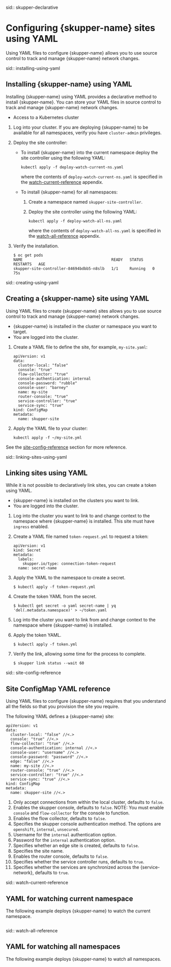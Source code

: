 sid:: skupper-declarative 
# Configuring {skupper-name} sites using YAML

Using YAML files to configure {skupper-name} allows you to use source control to track and manage {skupper-name} network changes.

sid:: installing-using-yaml 
## Installing {skupper-name} using YAML

Installing {skupper-name} using YAML provides a declarative method to install {skupper-name}.
You can store your YAML files in source control to track and manage {skupper-name} network changes.

* Access to a Kubernetes cluster

1. Log into your cluster.
If you are deploying {skupper-name} to be available for all namespaces, verify you have `cluster-admin` privileges.
2. Deploy the site controller:
   * To install {skupper-name} into the current namespace deploy the site controller using the following YAML:

     ```
     kubectl apply -f deploy-watch-current-ns.yaml
     ```
     where the contents of `deploy-watch-current-ns.yaml` is specified in the [watch-current-reference](#watch-current-reference) appendix.
   * To install {skupper-name} for all namespaces:

     1. Create a namespace named `skupper-site-controller`.
     2. Deploy the site controller using the following YAML:

        ```
        kubectl apply -f deploy-watch-all-ns.yaml
        ```
        where the contents of `deploy-watch-all-ns.yaml` is specified in the [watch-all-reference](#watch-all-reference) appendix.
3. Verify the installation.

   ```
   $ oc get pods
   NAME                                       READY   STATUS    RESTARTS   AGE
   skupper-site-controller-84694bdbb5-n8slb   1/1     Running   0          75s
   ```

sid:: creating-using-yaml 
## Creating a {skupper-name} site using YAML

Using YAML files to create {skupper-name} sites allows you to use source control to track and manage {skupper-name} network changes.

* {skupper-name} is installed in the cluster or namespace you want to target.
* You are logged into the cluster.

1. Create a YAML file to define the site, for example, `my-site.yaml`:

   ```
   apiVersion: v1
   data:
     cluster-local: "false"
     console: "true"
     flow-collector: "true"
     console-authentication: internal
     console-password: "rubble"
     console-user: "barney"
     name: my-site
     router-console: "true"
     service-controller: "true"
     service-sync: "true"
   kind: ConfigMap
   metadata:
     name: skupper-site
   ```
2. Apply the YAML file to your cluster:

   ```
   kubectl apply -f ~/my-site.yml
   ```

See the [site-config-reference](#site-config-reference) section for more reference.

sid:: linking-sites-using-yaml 
## Linking sites using YAML

While it is not possible to declaratively link sites, you can create a token using YAML.

* {skupper-name} is installed on the clusters you want to link.
* You are logged into the cluster.

1. Log into the cluster you want to link to and change context to the namespace where {skupper-name} is installed.
This site must have `ingress` enabled.
2. Create a YAML file named `token-request.yml` to request a token:

   ```
   apiVersion: v1
   kind: Secret
   metadata:
     labels:
       skupper.io/type: connection-token-request
     name: secret-name
   ```
3. Apply the YAML to the namespace to create a secret.

   ```
   $ kubectl apply -f token-request.yml
   ```
4. Create the token YAML from the secret.

   ```
   $ kubectl get secret -o yaml secret-name | yq 'del(.metadata.namespace)' > ~/token.yaml
   ```
5. Log into the cluster you want to link from and change context to the namespace where {skupper-name} is installed.
6. Apply the token YAML.

   ```
   $ kubectl apply -f token.yml
   ```
7. Verify the link, allowing some time for the process to complete.

   ```
   $ skupper link status --wait 60
   ```

sid:: site-config-reference 
## Site ConfigMap YAML reference

Using YAML files to configure {skupper-name} requires that you understand all the fields so that you provision the site you require.

The following YAML defines a {skupper-name} site:

```
apiVersion: v1
data:
  cluster-local: "false" //<.>
  console: "true" //<.>
  flow-collector: "true" //<.>
  console-authentication: internal //<.>
  console-user: "username" //<.>
  console-password: "password" //<.>
  edge: "false" //<.>
  name: my-site //<.>
  router-console: "true" //<.>
  service-controller: "true" //<.>
  service-sync: "true" //<.>
kind: ConfigMap
metadata:
  name: skupper-site //<.>
```

1. Only accept connections from within the local cluster, defaults to `false`.
2. Enables the skupper console, defaults to `false`.
NOTE: You must enable `console` and `flow-collector` for the console to function.
3. Enables the flow collector, defaults to `false`.
4. Specifies the skupper console authentication method. The options are `openshift`, `internal`, `unsecured`.
5. Username for the `internal` authentication option.
6. Password for the `internal` authentication option.
7. Specifies whether an edge site is created, defaults to `false`.
8. Specifies the site name.
9. Enables the router console, defaults to `false`.
10. Specifies whether the service controller runs, defaults to `true`.
11. Specifies whether the services are synchronized across the {service-network}, defaults to `true`.

sid:: watch-current-reference 
## YAML for watching current namespace

The following example deploys {skupper-name} to watch the current namespace.

```
```

sid:: watch-all-reference 
## YAML for watching all namespaces

The following example deploys {skupper-name} to watch all namespaces.

```
```
